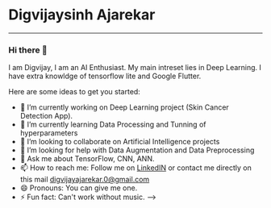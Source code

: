 # Digvijaysinh Ajarekar
----------------------------------------------------------------------------------------------------------------------
### Hi there 👋

I am Digvijay, I am an AI Enthusiast. My main intreset lies in Deep Learning. I have extra knowldge of tensorflow lite and Google Flutter.

Here are some ideas to get you started:

- 🔭 I’m currently working on Deep Learning project (Skin Cancer Detection App).
- 🌱 I’m currently learning Data Processing and Tunning of hyperparameters
- 👯 I’m looking to collaborate on Artificial Intelligence projects
- 🤔 I’m looking for help with Data Augmentation and Data Preprocessing
- 💬 Ask me about TensorFlow, CNN, ANN.
- 📫 How to reach me: Follow me on [LinkedIN](www.linkedin.com/in/digvijaysinh-ajarekar) or contact me directly on this mail digvijayajarekar.0@gmail.com 
- 😄 Pronouns: You can give me one.
- ⚡ Fun fact: Can't work without music.
-->
